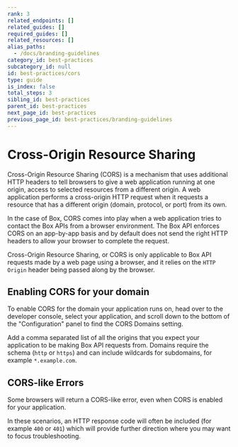 ```yaml
---
rank: 3
related_endpoints: []
related_guides: []
required_guides: []
related_resources: []
alias_paths:
  - /docs/branding-guidelines
category_id: best-practices
subcategory_id: null
id: best-practices/cors
type: guide
is_index: false
total_steps: 3
sibling_id: best-practices
parent_id: best-practices
next_page_id: best-practices
previous_page_id: best-practices/branding-guidelines
---
```


# Cross-Origin Resource Sharing

Cross-Origin Resource Sharing (CORS) is a mechanism that uses additional HTTP
headers to tell browsers to give a web application running at one origin, access
to selected resources from a different origin. A web application performs a
cross-origin HTTP request when it requests a resource that has a different
origin (domain, protocol, or port) from its own.

In the case of Box, CORS comes into play when a web application tries to contact
the Box APIs from a browser environment. The Box API enforces CORS on an
app-by-app basis and by default does not send the right HTTP headers to allow
your browser to complete the request.

<Message warning>

Cross-Origin Resource Sharing, or CORS is only applicable to Box API requests
made by a web page using a browser, and it relies on the `HTTP Origin` header
being passed along by the browser.

</Message>

## Enabling CORS for your domain

To enable CORS for the domain your application runs on, head over to the
developer console, select your application, and scroll down to the bottom of the
"Configuration" panel to find the CORS Domains setting.

Add a comma separated list of all the origins that you expect your application
to be making Box API requests from. Domains require the schema (`http` or
`https`) and can include wildcards for subdomains, for example `*.example.com`.

## CORS-like Errors

Some browsers will return a CORS-like error, even when CORS is enabled for your
application.

In these scenarios, an HTTP response code will often be included (for example `400`
or `401`) which will provide further direction where you may want to
focus troubleshooting.
